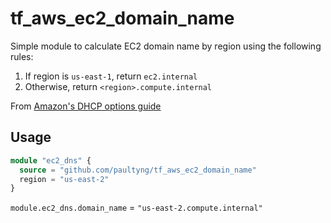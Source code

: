 # tf_aws_ec2_domain_name

Simple module to calculate EC2 domain name by region using the following rules:

1. If region is `us-east-1`, return `ec2.internal`
2. Otherwise, return `<region>.compute.internal`

From [Amazon's DHCP options guide](http://docs.aws.amazon.com/AmazonVPC/latest/UserGuide/VPC_DHCP_Options.html)

## Usage

```terraform
module "ec2_dns" {
  source = "github.com/paultyng/tf_aws_ec2_domain_name"
  region = "us-east-2"
}
```

`module.ec2_dns.domain_name` = `"us-east-2.compute.internal"`


